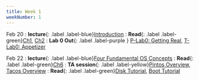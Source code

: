 ```yaml
---
title: Week 1
weekNumber: 1
---
```


Feb 20
: **lecture**{: .label .label-blue}[Introduction](/sp23/assets/slides/lec01_introduction.pdf)
  : **Read**{: .label .label-green}[Ch1](https://pages.cs.wisc.edu/~remzi/OSTEP/dialogue-threeeasy.pdf), [Ch2](https://pages.cs.wisc.edu/~remzi/OSTEP/intro.pdf)
: **Lab 0 Out**{: .label .label-purple } [P-Lab0: Getting Real](https://pkuflyingpig.gitbook.io/pintos/project-description/lab0-booting), [T-Lab0: Appetizer](https://pku-tacos.pages.dev/lab0-appetizer)

Feb 22
: **lecture**{: .label .label-blue}[Four Fundamental OS Concepts](/sp23/assets/slides/lec02_concepts.pdf)
  : **Read**{: .label .label-green}[Ch6](https://pages.cs.wisc.edu/~remzi/OSTEP/cpu-mechanisms.pdf)
: **TA session**{: .label .label-yellow}[Pintos Overview](/sp23/assets/slides/TA_session1.pdf), [Tacos Overview](#)
  : **Read**{: .label .label-green}[Disk Tutorial](https://linuxjourney.com/lesson/anatomy-of-a-disk), [Boot Tutorial](https://linuxjourney.com/lesson/boot-process-overview)

